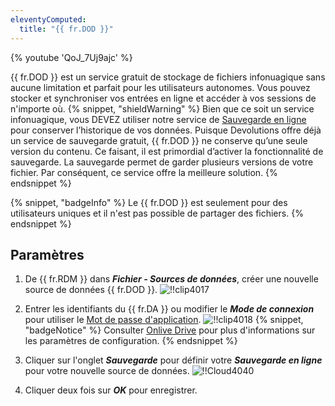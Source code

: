 ```yaml
---
eleventyComputed:
  title: "{{ fr.DOD }}"
---
```

{% youtube 'QoJ_7Uj9ajc' %}

{{ fr.DOD }} est un service gratuit de stockage de fichiers infonuagique sans aucune limitation et parfait pour les utilisateurs autonomes. Vous pouvez stocker et synchroniser vos entrées en ligne et accéder à vos sessions de n'importe où.
{% snippet, "shieldWarning" %}
Bien que ce soit un service infonuagique, vous DEVEZ utiliser notre service de [Sauvegarde en ligne](/fr/cloud/rdm-online-services/online-backup/) pour conserver l’historique de vos données. Puisque Devolutions offre déjà un service de sauvegarde gratuit, {{ fr.DOD }} ne conserve qu’une seule version du contenu. Ce faisant, il est primordial d’activer la fonctionnalité de sauvegarde. La sauvegarde permet de garder plusieurs versions de votre fichier. Par conséquent, ce service offre la meilleure solution.
{% endsnippet %}

{% snippet, "badgeInfo" %}
Le {{ fr.DOD }} est seulement pour des utilisateurs uniques et il n'est pas possible de partager des fichiers.
{% endsnippet %}

## Paramètres

1. De {{ fr.RDM }} dans ***Fichier - Sources de données***, créer une nouvelle source de données {{ fr.DOD }}.
![!!clip4017](https://cdnweb.devolutions.net/docs/fr/cloud/clip4017.png)
2. Entrer les identifiants du {{ fr.DA }} ou modifier le ***Mode de connexion*** pour utiliser le [Mot de passe d'application](/fr/cloud/sign-in-security/application-passwords/).
![!!clip4018](https://cdnweb.devolutions.net/docs/fr/cloud/clip4018.png)
{% snippet, "badgeNotice" %}
Consulter [Onlive Drive](/fr/rdm/windows/data-sources/data-sources-types/online-drive/) pour plus d'informations sur les paramètres de configuration.
{% endsnippet %}

3. Cliquer sur l'onglet ***Sauvegarde*** pour définir votre ***Sauvegarde en ligne*** pour votre nouvelle source de données.
![!!Cloud4040](https://cdnweb.devolutions.net/docs/fr/cloud/Cloud4040.png)
1. Cliquer deux fois sur ***OK*** pour enregistrer.
